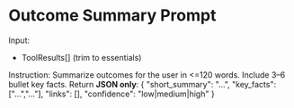 # Outcome Summary Prompt

Input:
- ToolResults[] (trim to essentials)

Instruction:
Summarize outcomes for the user in <=120 words. Include 3–6 bullet key facts.
Return **JSON only**:
{
  "short_summary": "…",
  "key_facts": ["…","…"],
  "links": [],
  "confidence": "low|medium|high"
}
